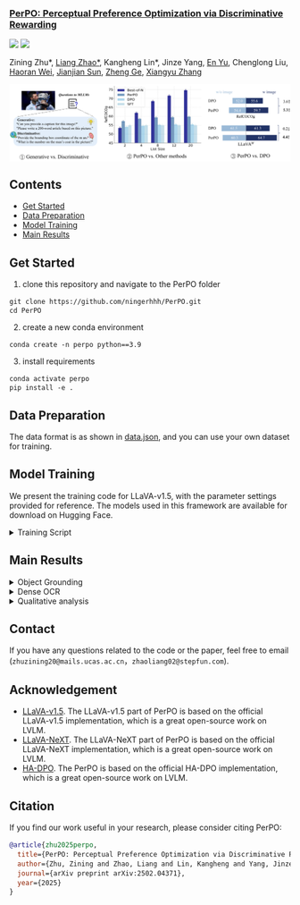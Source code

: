 <h3><a href="">PerPO: Perceptual Preference Optimization via Discriminative Rewarding</a></h3>
<a href=""><img src="https://img.shields.io/badge/Paper-PDF-Green"></a>
<a href=""><img src="https://img.shields.io/badge/zhihu-orange"></a> 

Zining Zhu*, [Liang Zhao*](), Kangheng Lin*, Jinze Yang, [En Yu](https://ahnsun.github.io/), Chenglong Liu, [Haoran Wei](https://scholar.google.com/citations?user=J4naK0MAAAAJ&hl=en), [Jianjian Sun](https://scholar.google.com/citations?user=MVZrGkYAAAAJ&hl=en), [Zheng Ge](https://joker316701882.github.io/), [Xiangyu Zhang](https://scholar.google.com/citations?user=yuB-cfoAAAAJ&hl=en)

<p align="center">
<img src="assets/fig1.png" style="width: 820px" align=center>
</p>





## Contents
- [Get Started](#get-started)
- [Data Preparation](#data-preparation)
- [Model Training](#model-training)
- [Main Results](#main-results)


## Get Started
1. clone this repository and navigate to the PerPO folder

```
git clone https://github.com/ningerhhh/PerPO.git
cd PerPO
```

2. create a new conda environment

```
conda create -n perpo python==3.9
```

3. install requirements

```
conda activate perpo
pip install -e .
```

## Data Preparation
The data format is as shown in [data.json](assets/data.json), and you can use your own dataset for training.

## Model Training

We present the training code for LLaVA-v1.5, with the parameter settings provided for reference. The models used in this framework are available for download on Hugging Face.

<details>
<summary> Training Script </summary>

```Shell
deepspeed perpo/models/llava-v1_5/train_perpo_lora.py \
    --lora_enable True --lora_r 128 --lora_alpha 256 --mm_projector_lr 5e-6 \
    --deepspeed ./perpo/models/llava-v1_5/scripts/zero3.json \
    --model_name_or_path /models/llava-v1.5-7b \
    --version v1 \
    --ours_data_path ./data/llava1.5_7b_refcoco_data.json \
    --vision_tower /models/clip-vit-large-patch14-336 \
    --tune_mm_mlp_adapter False \
    --freeze_backbone False \
    --mm_projector_type mlp2x_gelu \
    --mm_vision_select_layer -2 \
    --mm_use_im_start_end False \
    --mm_use_im_patch_token False \
    --image_aspect_ratio pad \
    --group_by_modality_length True \
    --bf16 True \v
    --output_dir ./checkpoints/llava1.5_7b_lora_perpo \
    --num_train_epochs 1 \
    --per_device_train_batch_size 2 \
    --per_device_eval_batch_size 4 \
    --gradient_accumulation_steps 1 \
    --evaluation_strategy "no" \
    --save_strategy "steps" \
    --save_steps 50000 \
    --save_total_limit 1 \
    --learning_rate 5e-6 \
    --weight_decay 0. \
    --warmup_steps 0 \
    --lr_scheduler_type "cosine" \
    --logging_steps 1 \
    --tf32 True \
    --model_max_length 2048 \
    --gradient_checkpointing True \
    --dataloader_num_workers 4 \
    --lazy_preprocess True \
    --report_to wandb \
    --run_name "llava1.5_7b_lora_perpo" \
    --beta 0.1 \
    --perpo_gamma 0.5 \
    --best_of_n 20
```

</details>


## Main Results


<details>
<summary> Object Grounding </summary>


| Methods           | Ref val | Ref testA | Ref testB | Ref+ val | Ref+ testA | Ref+ testB | Refg val | Refg test | LLaVA^W | MMHal Score ↑ | MMHal HalRate ↓ | POPE |
|-------------------|-------------|---------------|---------------|--------------|----------------|----------------|--------------|---------------|---------------------|----------------------|------|------|
| LLaVA-v1.5-7B     | 50.0        | 59.9          | 43.3          | 45.8         | 55.2           | 34.6           | 49.4         | 49.3          | 61.8                | 2.11                 | **0.54** |  86.1   |
| + SFT             | 59.4        | 66.6          | 49.2          | 52.0         | 61.1           | 40.2           | 54.9         | 54.7          | 62.0                | 2.16                 | 0.61 |   86.1  |
| + DPO             | 60.6      | 67.8            | 50.5          | 53.3       | 62.1         | 41.4               | 55.9       | 55.1          | 61.3                | 2.08                 | 0.62 |   86.3  |
| + PerPO           | **63.8**    | **70.6**      | **54.4**      | **57.3**     | **65.9**       | **46.9**       | **60.0**     | **59.6**      | **64.0**            | **2.26**             | 0.57 | **86.5** |
| LLaVA-NEXT-7B     | 84.9        | 90.5          | 77.3          | 77.6       | 86.8           | 67.0             | 80.7         | 80.3          | 72.7                | 2.79               | 0.48 | 87.5 |
| + SFT             | 84.6        | 90.3          | 77.1          | 77.5         | 86.5           | 67.4           | 81.3       | 80.2           | 75.0                | 2.57                 | 0.48 | **87.6** |
| + DPO             | 85.5      | 90.8            | 78.8          | **78.1**     | 86.9         | 68.0             | 81.0         | 81.1         | 77.6              | 2.69                 | 0.49 | 87.5 |
| + PerPO           | **86.7**    | **91.3**      | **81.0**      | 69.4         | **87.3**       | **70.1**       | **82.4**     | **82.4**      | **81.2**            | **2.81**             | **0.46** | **87.6** |
| LLaVA-OneVision | 73.6     | 82.6      | 63.8   | 69.4     | 79.5 | 58.2 | 71.1 | 70.8 | 79.7 | 2.70            | 0.41        | 88.3 |
| + SFT           | 74.7     | 83.7      | 65.4   | 70.3     | 80.8 | 59.1 | 72.1 | 71.7 | 77.9 | 2.73            | 0.40        | 88.1 |
| + DPO           | 79.5 | 86.5  | 71.1| 74.6 | 83.4 | 64.5 | 76.3 | 76.1 | 80.1 | 2.75        | 0.39    | 88.4 |
| + PerPO         | **82.2** | **88.1**  | **75.6**| **77.3** | **85.3** | **68.4** | **79.6** | **79.9** | **83.3** | **2.82**        | **0.37**    | **88.8** |


</details>


<details>
<summary> Dense OCR </summary>


| Methods               | Edit Dist ↓ | F1 ↑  | Prec ↑ | Rec ↑ | BLEU ↑ | METEOR ↑ | LLaVA^W | MMHal Score ↑ | MMHal HalRate ↓ | POPE |
|-----------------------|-------------|-------|--------|-------|--------|----------|-------------------------|---------------------|-----------------------|------|
| LLaVA-Next-25k-7B     | 0.67        | 0.47  | 0.71   | 0.37  | 0.16   | 0.28     | **68.9**                | 2.79                | 0.42                  | 89.0 |
| + SFT                 | 0.66        | 0.47  | 0.72 | 0.38  | 0.17   | 0.29     | 67.8                    | 2.85                | 0.42                  | 89.0 |
| + DPO                 | 0.61      | 0.51  | **0.73**| 0.41| 0.20 | 0.32   | 68.3                    | **2.95**            | 0.40                | 89.0 |
| + PerPO               | **0.58**    | **0.54**| **0.73**| **0.44**| **0.23**| **0.36**| 68.4                | 2.92              | **0.39**              | 89.0 |
| LLaVA-Next-50k-7B     | 0.64        | 0.51  | 0.74 | 0.41  | 0.18   | 0.31     | 70.2                    | 2.97                | 0.36                | 89.6 |
| + SFT                 | 0.62        | 0.52  | 0.74 | 0.42  | 0.20   | 0.32     | 69.8                  | **3.15**            | **0.34**              | 89.9 |
| + DPO                 | 0.60      | 0.54| **0.75**| 0.43| 0.21 | 0.33   | 69.2                    | 3.10              | 0.36                | **90.0** |
| + PerPO               | **0.56**    | **0.56**| **0.75**| **0.46**| **0.24**| **0.36**| **71.5**                | 3.00                | 0.36                | **90.0** |


</details>

<details>
<summary> Qualitative analysis</summary>

<p align="center">
<img src="assets/fig2.png" style="width: 820px" align=center>
</p>
</details>

## Contact
If you have any questions related to the code or the paper, feel free to email (`zhuzining20@mails.ucas.ac.cn`，`zhaoliang02@stepfun.com`).

## Acknowledgement

   - [LLaVA-v1.5](https://github.com/haotian-liu/LLaVA). The LLaVA-v1.5 part of PerPO is based on the official LLaVA-v1.5 implementation, which is a great open-source work on LVLM.
   - [LLaVA-NeXT](https://github.com/LLaVA-VL/LLaVA-NeXT). The LLaVA-NeXT part of PerPO is based on the official LLaVA-NeXT implementation, which is a great open-source work on LVLM.
   - [HA-DPO](https://github.com/opendatalab/HA-DPO). The PerPO is based on the official HA-DPO implementation, which is a great open-source work on LVLM.
   


## Citation
If you find our work useful in your research, please consider citing PerPO:
```bibtex
@article{zhu2025perpo,
  title={PerPO: Perceptual Preference Optimization via Discriminative Rewarding},
  author={Zhu, Zining and Zhao, Liang and Lin, Kangheng and Yang, Jinze and Yu, En and Liu, Chenglong and Wei, Haoran and Sun, Jianjian and Ge, Zheng and Zhang, Xiangyu},
  journal={arXiv preprint arXiv:2502.04371},
  year={2025}
}

```
